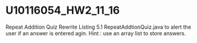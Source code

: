# U10116054_HW2_11_16
Repeat Addition Quiz
Rewrite Listing 5.1 RepeatAddtionQuiz.java to alert the user if an answer is entered agin.
Hint : use an array list to store answers.
